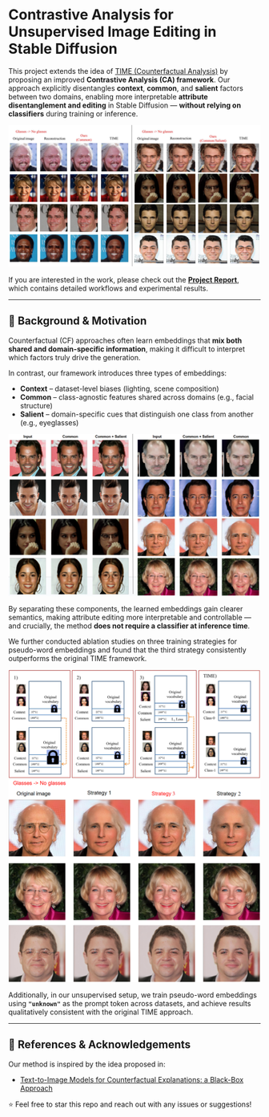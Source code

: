 # Contrastive Analysis for Unsupervised Image Editing in Stable Diffusion

This project extends the idea of [TIME (Counterfactual Analysis)](https://github.com/guillaumejs2403/TIME) by proposing an improved **Contrastive Analysis (CA) framework**.
Our approach explicitly disentangles **context**, **common**, and **salient** factors between two domains, enabling more interpretable **attribute disentanglement and editing** in Stable Diffusion — **without relying on classifiers** during training or inference.

![result](IMAGES/CA_CF_contrastion.jpg)

If you are interested in the work, please check out the [**Project Report**](Research_project_2.pdf), which contains detailed workflows and experimental results.  

---

## 📌 Background & Motivation
Counterfactual (CF) approaches often learn embeddings that **mix both shared and domain-specific information**, making it difficult to interpret which factors truly drive the generation.

In contrast, our framework introduces three types of embeddings:
- **Context** – dataset-level biases (lighting, scene composition)
- **Common** – class-agnostic features shared across domains (e.g., facial structure)
- **Salient** – domain-specific cues that distinguish one class from another (e.g., eyeglasses)

![Distanglement](IMAGES/Unknown_third_results.png)

By separating these components, the learned embeddings gain clearer semantics, making attribute editing more interpretable and controllable — and crucially, the method **does not require a classifier at inference time**.

We further conducted ablation studies on three training strategies for pseudo-word embeddings and found that the third strategy consistently outperforms the original TIME framework.

![Strategy](IMAGES/Train_way.jpg)
![Strategy](IMAGES/Strategy_results-1.png)

Additionally, in our unsupervised setup, we train pseudo-word embeddings using **`"unknown"`** as the prompt token across datasets, and achieve results qualitatively consistent with the original TIME approach.

---

## 📝 References & Acknowledgements
Our method is inspired by the idea proposed in:
- [Text-to-Image Models for Counterfactual Explanations: a Black-Box Approach](https://arxiv.org/abs/2309.07944)

⭐️ Feel free to star this repo and reach out with any issues or suggestions!
